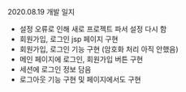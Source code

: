 2020.08.19 개발 일지 

- 설정 오류로 인해 새로 프로젝트 파서 설정 다시 함 
- 회원가입, 로그인 jsp 페이지 구현
- 회원가입, 로그인 기능 구현 (암호화 처리 아직 안했음)
- 메인 페이지에 로그인, 회원가입 버튼 구현
- 세션에 로그인 정보 담음 
- 로그아웃 기능 구현 및 페이지에서도 구현 

